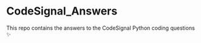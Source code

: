 # CodeSignal_Answers

This repo contains the answers to the CodeSignal Python coding questions  ✨



